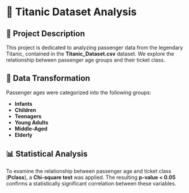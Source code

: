 # 🚢 Titanic Dataset Analysis

## 📌 Project Description
This project is dedicated to analyzing passenger data from the legendary Titanic, contained in the **Titanic_Dataset.csv** dataset. We explore the relationship between passenger age groups and their ticket class.

## 🔄 Data Transformation
Passenger ages were categorized into the following groups:
-  **Infants**
-  **Children**
-  **Teenagers**
-  **Young Adults**
-  **Middle-Aged**
-  **Elderly**

## 📊 Statistical Analysis
To examine the relationship between passenger age and ticket class (**Pclass**), a **Chi-square test** was applied. The resulting **p-value < 0.05** confirms a statistically significant correlation between these variables.
